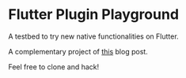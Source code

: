 # Flutter Plugin Playground
A testbed to try new native functionalities on Flutter.

A complementary project of [this](https://blog.testfairy.com/flutter-plugin-playground/) blog post.

Feel free to clone and hack!

